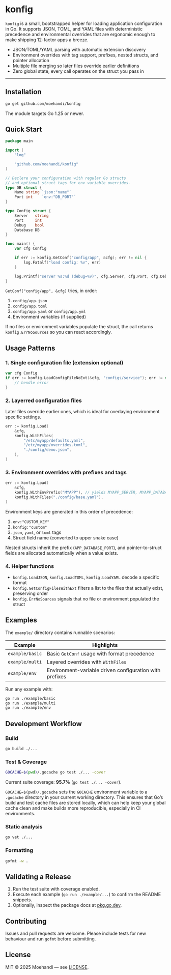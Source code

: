 # konfig

`konfig` is a small, bootstrapped helper for loading application configuration in Go. It supports JSON, TOML, and YAML files with deterministic precedence and environmental overrides that are ergonomic enough to make shipping 12-factor apps a breeze. 

- JSON/TOML/YAML parsing with automatic extension discovery
- Environment overrides with tag support, prefixes, nested structs, and pointer allocation
- Multiple file merging so later files override earlier definitions
- Zero global state, every call operates on the struct you pass in

---

## Installation

```bash
go get github.com/moehandi/konfig
```

The module targets Go 1.25 or newer.

## Quick Start

```go
package main

import (
    "log"

    "github.com/moehandi/konfig"
)

// Declere your configuration with regular Go structs
// and optional struct tags for env variable overrides.
type DB struct {
    Name string `json:"name"`
    Port int    `env:"DB_PORT"`
}

type Config struct {
    Server   string
    Port     int
    Debug    bool
    Database DB
}

func main() {
    var cfg Config

    if err := konfig.GetConf("config/app", &cfg); err != nil {
        log.Fatalf("load config: %v", err)
    }

    log.Printf("server %s:%d (debug=%v)", cfg.Server, cfg.Port, cfg.Debug)
}
```

`GetConf("config/app", &cfg)` tries, in order:

1. `config/app.json`
2. `config/app.toml`
3. `config/app.yaml` or `config/app.yml`
4. Environment variables (if supplied)

If no files or environment variables populate the struct, the call returns `konfig.ErrNoSources` so you can react accordingly.

## Usage Patterns

### 1. Single configuration file (extension optional)

```go
var cfg Config
if err := konfig.LoadConfigFileNoExt(&cfg, "configs/service"); err != nil {
    // hendle error
}
```

### 2. Layerred configuration files

Later files override earlier ones, which is ideal for overlaying environment specific settings.

```go
err := konfig.Load(
    &cfg,
    konfig.WithFiles(
        "/etc/myapp/defaults.yaml",
        "/etc/myapp/overrides.toml",
        "./config/demo.json",
    ),
)
```

### 3. Environment overrides with prefixes and tags

```go
err := konfig.Load(
    &cfg,
    konfig.WithEnvPrefix("MYAPP"), // yields MYAPP_SERVER, MYAPP_DATABASE_PORT, ...
    konfig.WithFiles("./config/base.yaml"),
)
```

Environment keys are generated in this order of precedence:

1. `env:"CUSTOM_KEY"`
2. `konfig:"custom"`
3. `json`, `yaml`, or `toml` tags
4. Struct field name (converted to upper snake case)

Nested structs inherit the prefix (`APP_DATABASE_PORT`), and pointer-to-struct fields are allocated automatically when a value exists.

### 4. Helper functions

- `konfig.LoadJSON`, `konfig.LoadTOML`, `konfig.LoadYAML` decode a specific format
- `konfig.GetConfigFilesWithExt` filters a list to the files that actually exist, preserving order
- `konfig.ErrNoSources` signals that no file or environment populated the struct

## Examples

The `example/` directory contains runnable scenarios:

| Example | Highlights |
| --- | --- |
| `example/basic` | Basic `GetConf` usage with format precedence |
| `example/multi` | Layered overrides with `WithFiles` |
| `example/env` | Environment-variable driven configuration with prefixes |

Run any example with:

```bash
go run ./example/basic
go run ./example/multi
go run ./example/env
```

## Development Workflow

### Build

```bash
go build ./...
```

### Test & Coverage

```bash
GOCACHE=$(pwd)/.gocache go test ./... -cover
```

Current suite coverage: **95.7%** (`go test ./... -cover`).

`GOCACHE=$(pwd)/.gocache` sets the `GOCACHE` environment variable to a `.gocache` directory in your current working directory. This ensures that Go’s build and test cache files are stored locally, which can help keep your global cache clean and make builds more reproducible, especially in CI environments.

### Static analysis

```bash
go vet ./...
```

### Formatting

```bash
gofmt -w .
```

## Validating a Release

1. Run the test suite with coverage enabled.
2. Execute each example (`go run ./example/...`) to confirm the README snippets.
3. Optionally, inspect the package docs at [pkg.go.dev](https://pkg.go.dev/github.com/moehandi/konfig).

## Contributing

Issues and pull requests are welcome. Please include tests for new behaviour and run `gofmt` before submitting.

## License

MIT © 2025 Moehandi — see [LICENSE](LICENSE).
